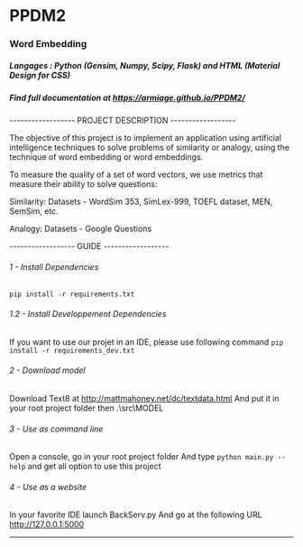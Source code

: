 # PPDM2
### Word Embedding

##### Langages : Python (Gensim, Numpy, Scipy, Flask) and HTML (Material Design for CSS)
##### Find full documentation at https://armiage.github.io/PPDM2/

------------------ PROJECT DESCRIPTION ------------------

The objective of this project is to implement an application using artificial intelligence techniques to solve problems of similarity or analogy, using the technique of word embedding or word embeddings.

To measure the quality of a set of word vectors, we use metrics that measure their ability to solve questions:

Similarity: Datasets - WordSim 353, SimLex-999, TOEFL dataset, MEN, SemSim, etc.

Analogy: Datasets - Google Questions

------------------ GUIDE ------------------

###### 1 - Install Dependencies
```pip install -r requirements.txt```

###### 1.2 - Install Developpement Dependencies
If you want to use our projet in an IDE, please use following command
```pip install -r requirements_dev.txt```

###### 2 - Download model
Download Text8 at http://mattmahoney.net/dc/textdata.html
And put it in your root project folder then .\src\MODEL

###### 3 - Use as command line
Open a console, go in your root project folder
And type ```python main.py --help``` and get all option to use this project

###### 4 - Use as a website
In your favorite IDE launch BackServ.py
And go at the following URL http://127.0.0.1:5000

------
